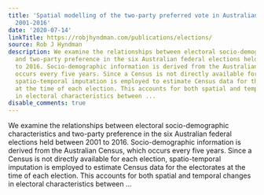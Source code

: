 ```yaml
---
title: 'Spatial modelling of the two-party preferred vote in Australian federal elections:
  2001-2016'
date: '2020-07-14'
linkTitle: https://robjhyndman.com/publications/elections/
source: Rob J Hyndman
description: We examine the relationships between electoral socio-demographic characteristics
  and two-party preference in the six Australian federal elections held between 2001
  to 2016. Socio-demographic information is derived from the Australian Census, which
  occurs every five years. Since a Census is not directly available for each election,
  spatio-temporal imputation is employed to estimate Census data for the electorates
  at the time of each election. This accounts for both spatial and temporal changes
  in electoral characteristics between ...
disable_comments: true
---
```

We examine the relationships between electoral socio-demographic characteristics and two-party preference in the six Australian federal elections held between 2001 to 2016. Socio-demographic information is derived from the Australian Census, which occurs every five years. Since a Census is not directly available for each election, spatio-temporal imputation is employed to estimate Census data for the electorates at the time of each election. This accounts for both spatial and temporal changes in electoral characteristics between ...